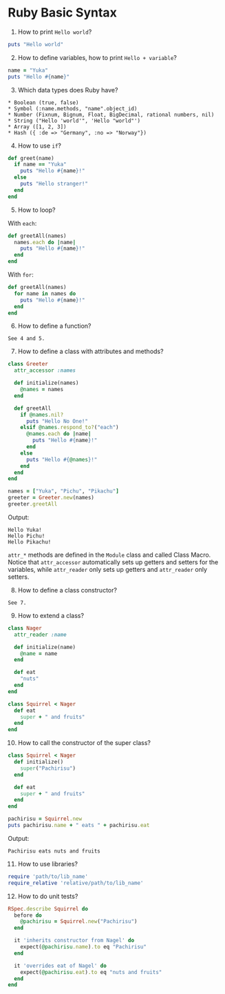 # Ruby Basic Syntax

1. How to print `Hello world`?

```ruby
puts "Hello world"
```

2. How to define variables, how to print `Hello + variable`?

```ruby
name = "Yuka"
puts "Hello #{name}"
```

3. Which data types does Ruby have?

```
* Boolean (true, false)
* Symbol (:name.methods, "name".object_id)
* Number (Fixnum, Bignum, Float, BigDecimal, rational numbers, nil)
* String ("Hello 'world'", 'Hello "world"')
* Array ([1, 2, 3])
* Hash ({ :de => "Germany", :no => "Norway"})
```

4. How to use `if`?

```ruby
def greet(name)
  if name == "Yuka"
    puts "Hello #{name}!"
  else
    puts "Hello stranger!"
  end
end
```

5. How to loop?

With `each`:
```ruby
def greetAll(names)
  names.each do |name|
    puts "Hello #{name}!"
  end
end
```

With `for`:
```ruby
def greetAll(names)
  for name in names do
    puts "Hello #{name}!"
  end
end
```

6. How to define a function?

```
See 4 and 5.
```

7. How to define a class with attributes and methods?

```ruby
class Greeter
  attr_accessor :names

  def initialize(names)
    @names = names
  end

  def greetAll
    if @names.nil?
      puts "Hello No One!"
    elsif @names.respond_to?("each")
      @names.each do |name|
        puts "Hello #{name}!"
      end
    else
      puts "Hello #{@names}!"
    end
  end
end

names = ["Yuka", "Pichu", "Pikachu"]
greeter = Greeter.new(names)
greeter.greetAll
```

Output:

```
Hello Yuka!
Hello Pichu!
Hello Pikachu!
```
`attr_*` methods are defined in the `Module` class and called Class Macro. Notice that `attr_accessor` automatically sets up getters and setters for the variables, while `attr_reader` only sets up getters and `attr_reader` only setters.

8. How to define a class constructor?

```
See 7.
```

9. How to extend a class?

```ruby
class Nager
  attr_reader :name

  def initialize(name)
    @name = name
  end

  def eat
    "nuts"
  end
end

class Squirrel < Nager
  def eat
    super + " and fruits"
  end
end
```

10. How to call the constructor of the super class?

```ruby
class Squirrel < Nager
  def initialize()
    super("Pachirisu")
  end

  def eat
    super + " and fruits"
  end
end

pachirisu = Squirrel.new
puts pachirisu.name + " eats " + pachirisu.eat
```

Output:

```
Pachirisu eats nuts and fruits
```

11. How to use libraries?

```ruby
require 'path/to/lib_name'
require_relative 'relative/path/to/lib_name'
```

12. How to do unit tests?

```ruby
RSpec.describe Squirrel do
  before do
    @pachirisu = Squirrel.new("Pachirisu")
  end

  it 'inherits constructor from Nagel' do
    expect(@pachirisu.name).to eq "Pachirisu"
  end

  it 'overrides eat of Nagel' do
    expect(@pachirisu.eat).to eq "nuts and fruits"
  end
end
```
